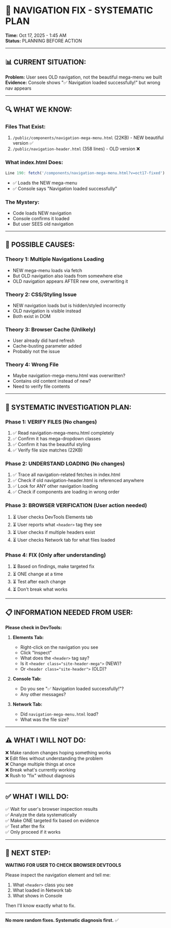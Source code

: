 # 🎯 NAVIGATION FIX - SYSTEMATIC PLAN

**Time:** Oct 17, 2025 - 1:45 AM  
**Status:** PLANNING BEFORE ACTION

---

## 📊 **CURRENT SITUATION:**

**Problem:** User sees OLD navigation, not the beautiful mega-menu we built  
**Evidence:** Console shows "✅ Navigation loaded successfully!" but wrong nav appears  

---

## 🔍 **WHAT WE KNOW:**

### **Files That Exist:**
1. `/public/components/navigation-mega-menu.html` (22KB) - NEW beautiful version ✅
2. `/public/navigation-header.html` (358 lines) - OLD version ❌

### **What index.html Does:**
```javascript
Line 190: fetch('/components/navigation-mega-menu.html?v=oct17-fixed')
```
- ✅ Loads the NEW mega-menu
- ✅ Console says "Navigation loaded successfully"

### **The Mystery:**
- Code loads NEW navigation
- Console confirms it loaded
- But user SEES old navigation

---

## 🤔 **POSSIBLE CAUSES:**

### **Theory 1: Multiple Navigations Loading**
- NEW mega-menu loads via fetch
- But OLD navigation also loads from somewhere else
- OLD navigation appears AFTER new one, overwriting it

### **Theory 2: CSS/Styling Issue**
- NEW navigation loads but is hidden/styled incorrectly
- OLD navigation is visible instead
- Both exist in DOM

### **Theory 3: Browser Cache (Unlikely)**
- User already did hard refresh
- Cache-busting parameter added
- Probably not the issue

### **Theory 4: Wrong File**
- Maybe navigation-mega-menu.html was overwritten?
- Contains old content instead of new?
- Need to verify file contents

---

## 🎯 **SYSTEMATIC INVESTIGATION PLAN:**

### **Phase 1: VERIFY FILES (No changes)**
1. ✅ Read navigation-mega-menu.html completely
2. ✅ Confirm it has mega-dropdown classes
3. ✅ Confirm it has the beautiful styling
4. ✅ Verify file size matches (22KB)

### **Phase 2: UNDERSTAND LOADING (No changes)**
1. ✅ Trace all navigation-related fetches in index.html
2. ✅ Check if old navigation-header.html is referenced anywhere
3. ✅ Look for ANY other navigation loading
4. ✅ Check if components are loading in wrong order

### **Phase 3: BROWSER VERIFICATION (User action needed)**
1. ⏳ User checks DevTools Elements tab
2. ⏳ User reports what `<header>` tag they see
3. ⏳ User checks if multiple headers exist
4. ⏳ User checks Network tab for what files loaded

### **Phase 4: FIX (Only after understanding)**
1. ⏳ Based on findings, make targeted fix
2. ⏳ ONE change at a time
3. ⏳ Test after each change
4. ⏳ Don't break what works

---

## 📋 **INFORMATION NEEDED FROM USER:**

**Please check in DevTools:**

1. **Elements Tab:**
   - Right-click on the navigation you see
   - Click "Inspect"
   - What does the `<header>` tag say?
   - Is it `<header class="site-header-mega">` (NEW)?
   - Or `<header class="site-header">` (OLD)?

2. **Console Tab:**
   - Do you see "✅ Navigation loaded successfully!"?
   - Any other messages?

3. **Network Tab:**
   - Did `navigation-mega-menu.html` load?
   - What was the file size?

---

## ⚠️ **WHAT I WILL NOT DO:**

❌ Make random changes hoping something works  
❌ Edit files without understanding the problem  
❌ Change multiple things at once  
❌ Break what's currently working  
❌ Rush to "fix" without diagnosis  

---

## ✅ **WHAT I WILL DO:**

✅ Wait for user's browser inspection results  
✅ Analyze the data systematically  
✅ Make ONE targeted fix based on evidence  
✅ Test after the fix  
✅ Only proceed if it works  

---

## 🎯 **NEXT STEP:**

**WAITING FOR USER TO CHECK BROWSER DEVTOOLS**

Please inspect the navigation element and tell me:
1. What `<header>` class you see
2. What loaded in Network tab
3. What shows in Console

Then I'll know exactly what to fix.

---

**No more random fixes. Systematic diagnosis first.** ✅

